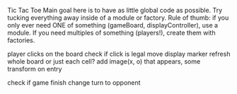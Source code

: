Tic Tac Toe
Main goal here is to have as little global code as possible. Try tucking everything away inside of a module or factory. Rule of thumb: if you only ever need ONE of something (gameBoard, displayController), use a module. If you need multiples of something (players!), create them with factories. 

<!-- 1. create gameboard array inside of gameboard object -->

<!-- 2. create player factories -->

<!-- 3. create gameController object -->

<!-- 4. display board to screen -->



player clicks on the board
check if click is legal move
display marker
    refresh whole board or just each cell?
    add image(x, o) that appears, some transform on entry

check if game finish
change turn to opponent